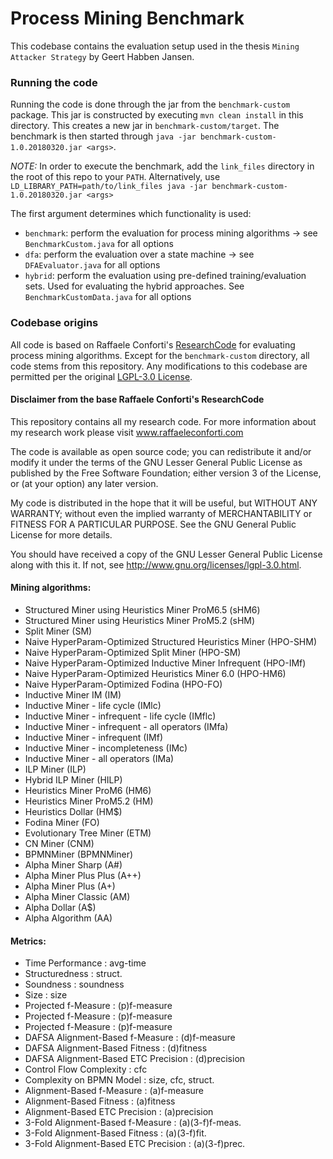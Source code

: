 # Process Mining Benchmark

This codebase contains the evaluation setup used in the thesis `Mining Attacker Strategy` by Geert Habben Jansen.

### Running the code

Running the code is done through the jar from the `benchmark-custom` package. This jar is constructed by
executing `mvn clean install` in this directory. This creates a new jar in `benchmark-custom/target`. The benchmark is
then started through `java -jar benchmark-custom-1.0.20180320.jar <args>`.

*NOTE:* In order to execute the benchmark, add the `link_files` directory in the root of this repo to your `PATH`.
Alternatively, use `LD_LIBRARY_PATH=path/to/link_files java -jar benchmark-custom-1.0.20180320.jar <args>`

The first argument determines which functionality is used:

- `benchmark`: perform the evaluation for process mining algorithms -> see `BenchmarkCustom.java` for all options
- `dfa`: perform the evaluation over a state machine -> see `DFAEvaluator.java` for all options
- `hybrid`: perform the evaluation using pre-defined training/evaluation sets. Used for evaluating the hybrid
  approaches. See `BenchmarkCustomData.java` for all options

### Codebase origins

All code is based on Raffaele Conforti's [ResearchCode](https://github.com/raffaeleconforti/ResearchCode) for evaluating
process mining algorithms. Except for the `benchmark-custom` directory, all code stems from this repository. Any
modifications to this codebase are permitted per the
original [LGPL-3.0 License](http://www.gnu.org/licenses/lgpl-3.0.html).

#### Disclaimer from the base Raffaele Conforti's ResearchCode

This repository contains all my research code. For more information about my research work please
visit www.raffaeleconforti.com

The code is available as open source code; you can redistribute it and/or modify it under the terms of the GNU Lesser
General Public License as published by the Free Software Foundation; either version 3 of the License, or (at your
option) any later version.

My code is distributed in the hope that it will be useful, but WITHOUT ANY WARRANTY; without even the implied warranty
of MERCHANTABILITY or FITNESS FOR A PARTICULAR PURPOSE. See the GNU General Public License for more details.

You should have received a copy of the GNU Lesser General Public License along with this it. If not,
see <http://www.gnu.org/licenses/lgpl-3.0.html>.

#### Mining algorithms:

- Structured Miner using Heuristics Miner ProM6.5 (sHM6)
- Structured Miner using Heuristics Miner ProM5.2 (sHM)
- Split Miner (SM)
- Naive HyperParam-Optimized Structured Heuristics Miner (HPO-SHM)
- Naive HyperParam-Optimized Split Miner (HPO-SM)
- Naive HyperParam-Optimized Inductive Miner Infrequent (HPO-IMf)
- Naive HyperParam-Optimized Heuristics Miner 6.0 (HPO-HM6)
- Naive HyperParam-Optimized Fodina (HPO-FO)
- Inductive Miner IM (IM)
- Inductive Miner - life cycle (IMlc)
- Inductive Miner - infrequent - life cycle (IMflc)
- Inductive Miner - infrequent - all operators (IMfa)
- Inductive Miner - infrequent (IMf)
- Inductive Miner - incompleteness (IMc)
- Inductive Miner - all operators (IMa)
- ILP Miner (ILP)
- Hybrid ILP Miner (HILP)
- Heuristics Miner ProM6 (HM6)
- Heuristics Miner ProM5.2 (HM)
- Heuristics Dollar (HM$)
- Fodina Miner (FO)
- Evolutionary Tree Miner (ETM)
- CN Miner (CNM)
- BPMNMiner (BPMNMiner)
- Alpha Miner Sharp (A#)
- Alpha Miner Plus Plus (A++)
- Alpha Miner Plus (A+)
- Alpha Miner Classic (AM)
- Alpha Dollar (A$)
- Alpha Algorithm (AA)

#### Metrics:

- Time Performance : avg-time
- Structuredness : struct.
- Soundness : soundness
- Size : size
- Projected f-Measure : (p)f-measure
- Projected f-Measure : (p)f-measure
- Projected f-Measure : (p)f-measure
- DAFSA Alignment-Based f-Measure : (d)f-measure
- DAFSA Alignment-Based Fitness : (d)fitness
- DAFSA Alignment-Based ETC Precision : (d)precision
- Control Flow Complexity : cfc
- Complexity on BPMN Model : size, cfc, struct.
- Alignment-Based f-Measure : (a)f-measure
- Alignment-Based Fitness : (a)fitness
- Alignment-Based ETC Precision : (a)precision
- 3-Fold Alignment-Based f-Measure : (a)(3-f)f-meas.
- 3-Fold Alignment-Based Fitness : (a)(3-f)fit.
- 3-Fold Alignment-Based ETC Precision : (a)(3-f)prec.
